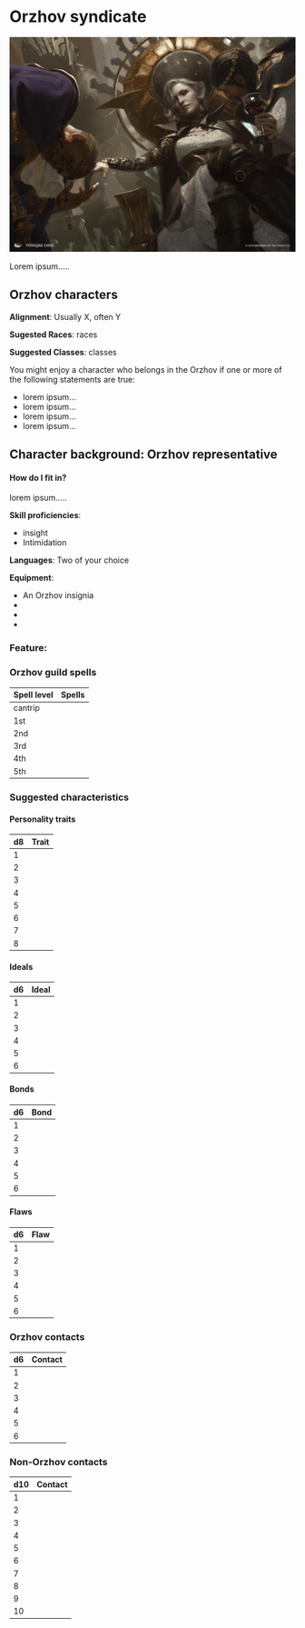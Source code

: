 # Orzhov syndicate
![Guild member](../resources/images/orzhov.jpg)

Lorem ipsum.....

## Orzhov characters
**Alignment**: Usually X, often Y

**Sugested Races**: races

**Suggested Classes**: classes

You might enjoy a character who belongs in the Orzhov if one or more of the following statements are true:
* lorem ipsum...
* lorem ipsum...
* lorem ipsum...
* lorem ipsum...

## Character background: Orzhov representative

#### How do I fit in?
lorem ipsum.....


**Skill proficiencies**: 
* insight 
* Intimidation

**Languages**: 
Two of your choice

**Equipment**: 
* An Orzhov insignia
* 
* 
* 

### Feature: 

### Orzhov guild spells

| **Spell level**   | **Spells**
| -                 | -
| cantrip           | 
| 1st               | 
| 2nd               | 
| 3rd               | 
| 4th               | 
| 5th               | 

### Suggested characteristics

#### Personality traits

| **d8** | **Trait**
| -      | -
| 1      | 
| 2      | 
| 3      | 
| 4      | 
| 5      | 
| 6      | 
| 7      | 
| 8      | 

#### Ideals

| **d6** | **Ideal**
| -      | -
| 1      | 
| 2      | 
| 3      | 
| 4      | 
| 5      | 
| 6      | 

#### Bonds

| **d6** | **Bond**
| -      | -
| 1      | 
| 2      | 
| 3      | 
| 4      | 
| 5      | 
| 6      | 

#### Flaws

| **d6** | **Flaw**
| -      | -
| 1      | 
| 2      | 
| 3      | 
| 4      | 
| 5      | 
| 6      | 

### Orzhov contacts

| **d6** | **Contact**
| -      | -
| 1      | 
| 2      | 
| 3      | 
| 4      | 
| 5      | 
| 6      | 

### Non-Orzhov contacts

| **d10** | **Contact**
|  -      | -
|  1      | 
|  2      | 
|  3      | 
|  4      | 
|  5      | 
|  6      | 
|  7      |
|  8      | 
|  9      |
| 10      |
